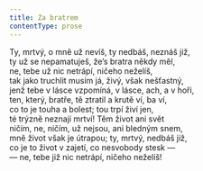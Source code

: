 ```yaml
---
title: Za bratrem
contentType: prose
---
```


Ty, mrtvý, o mně už nevíš, ty nedbáš, neznáš již,  
ty už se nepamatuješ, že’s bratra někdy měl,  
ne, tebe už nic netrápí, ničeho neželíš,  
tak jako truchlit musím já, živý, však nešťastný,  
jenž tebe v lásce vzpomíná, v lásce, ach, a v hoři,  
ten, který, bratře, tě ztratil a krutě ví, ba ví,  
co to je touha a bolest; tou trpí živí jen,  
té trýzně neznají mrtví! Těm život ani svět  
ničím, ne, ničím, už nejsou, ani bledným snem,  
mně život však je útrapou; ty, mrtvý, nedbáš již,  
co je to život v zajetí, co nesvobody stesk —  
— ne, tebe již nic netrápí, ničeho neželíš!

